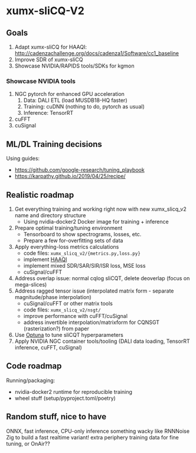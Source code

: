 # xumx-sliCQ-V2

## Goals

1. Adapt xumx-sliCQ for HAAQI: http://cadenzachallenge.org/docs/cadenza1/Software/cc1_baseline
2. Improve SDR of xumx-sliCQ
3. Showcase NVIDIA/RAPIDS tools/SDKs for kgmon

### Showcase NVIDIA tools

1. NGC pytorch for enhanced GPU acceleration
    1. Data: DALI ETL (load MUSDB18-HQ faster)
    2. Training: cuDNN (nothing to do, pytorch as usual)
    3. Inference: TensorRT
2. cuFFT
3. cuSignal

## ML/DL Training decisions

Using guides:
* <https://github.com/google-research/tuning_playbook>
* <https://karpathy.github.io/2019/04/25/recipe/>

## Realistic roadmap

1. Get everything training and working right now with new xumx_slicq_v2 name and directory structure
    * Using nvidia-docker2 Docker image for training + inference
2. Prepare optimal training/tuning environment
    * Tensorboard to show spectrograms, losses, etc.
    * Prepare a few for-overfitting sets of data
3. Apply everything-loss metrics calculations
    * code files: `xumx_slicq_v2/{metrics.py,loss.py}`
    * implement [HAAQI](https://github.com/claritychallenge/clarity/blob/main/clarity/evaluator/haaqi/haaqi.py)
    * implement mixed SDR/SAR/SIR/ISR loss, MSE loss
    * cuSignal/cuFFT
4. Address overlap issue: normal cqlog sliCQT, delete deoverlap (focus on mega-slices)
5. Address ragged tensor issue (interpolated matrix form - separate magnitude/phase interpolation)
    * cuSignal/cuFFT or other matrix tools
    * code files: `xumx_slicq_v2/nsgt/`
    * improve performance with cuFFT/cuSignal
    * address invertible interpolation/matrixform for CQNSGT (rasterization?) from paper
6. Use [Optuna](https://optuna.org/) to tune sliCQT hyperparameters
7. Apply NVIDIA NGC container tools/tooling (DALI data loading, TensorRT inference, cuFFT, cuSignal)

## Code roadmap

Running/packaging:
- nvidia-docker2 runtime for reproducible training
- wheel stuff (setup/pyproject.toml/poetry)

## Random stuff, nice to have

ONNX, fast inference, CPU-only inference
something wacky like RNNNoise Zig to build a fast realtime variant!
extra periphery training data for fine tuning, or OnAir??
